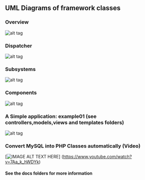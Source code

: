 ## UML Diagrams of framework classes
### Overview
![alt tag](https://raw.githubusercontent.com/rcarvello/webmvcframework/master/docs/framework.png)
### Dispatcher
![alt tag](https://raw.githubusercontent.com/rcarvello/webmvcframework/master/docs/Dispatch%20and%20Create%20MVC%20Instance.png)
### Subsystems
![alt tag](https://raw.githubusercontent.com/rcarvello/webmvcframework/master/docs/MVC_0_framework.png)
### Components
![alt tag](https://raw.githubusercontent.com/rcarvello/webmvcframework/master/docs/MVC_1_components.png)
### A Simple application: example01 (see controllers,models,views and templates folders)
![alt tag](https://raw.githubusercontent.com/rcarvello/webmvcframework/master/imgs/example01.png)
### Convert MySQL into PHP Classes automatically (Video)
[![IMAGE ALT TEXT HERE](https://i.ytimg.com/vi/7Aa_k_hWDYk/hqdefault.jpg?custom=true&w=196&h=110&stc=true&jpg444=true&jpgq=90&sp=68&sigh=3wURVxGteSMWeF9OtZCnrOpeVRk)]
(https://www.youtube.com/watch?v=7Aa_k_hWDYk)
#### See the docs folders for more information

